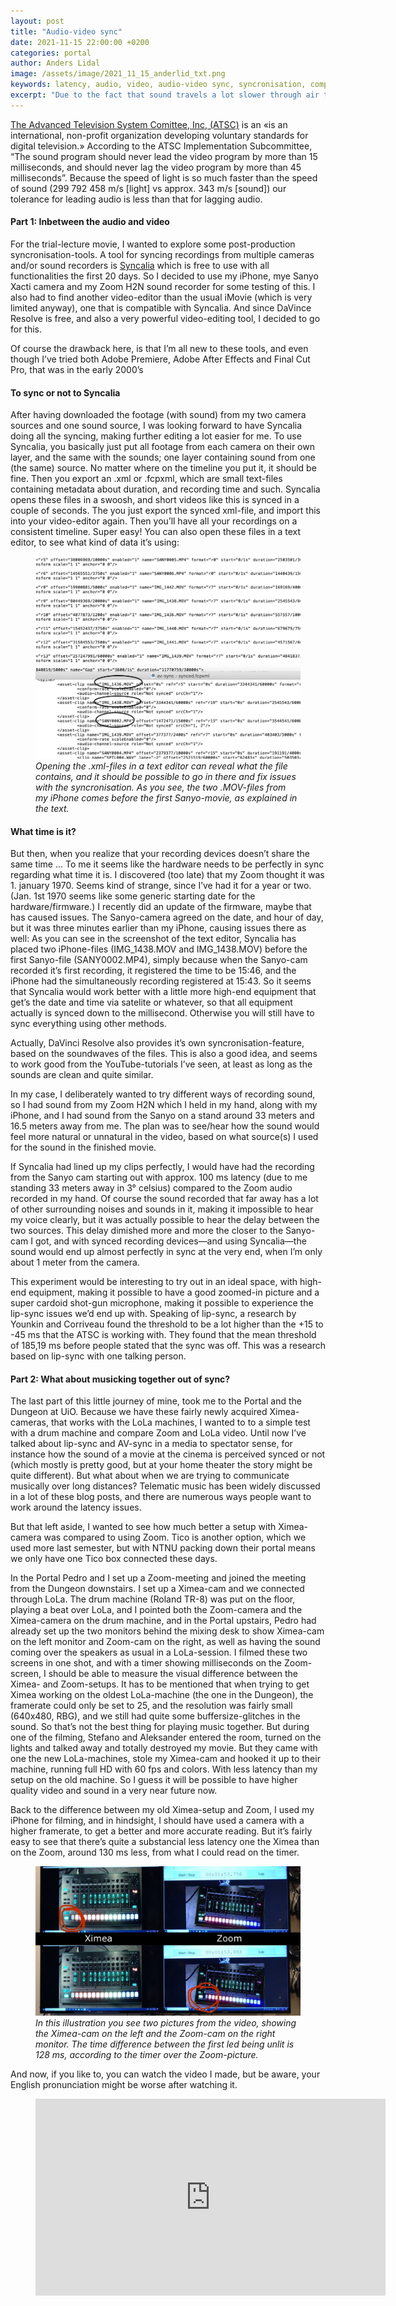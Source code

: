 ```yaml
---
layout: post
title: "Audio-video sync"
date: 2021-11-15 22:00:00 +0200
categories: portal
author: Anders Lidal
image: /assets/image/2021_11_15_anderlid_txt.png
keywords: latency, audio, video, audio-video sync, syncronisation, composition, lip-synchronized, lip-sync, synchronisation
excerpt: "Due to the fact that sound travels a lot slower through air than the light, our brain is used to seeing before hearing."
---
```





[The Advanced Television System Comittee, Inc, (ATSC)](https://www.atsc.org) is an «is an international, non-profit organization developing voluntary standards for digital television.» According to the ATSC Implementation Subcommittee, “The sound program should never lead the video program by more than 15 milliseconds, and should never lag the video program by more than 45 milliseconds”. Because the speed of light is so much faster than the speed of sound (299 792 458 m/s [light] vs approx. 343 m/s [sound]) our tolerance for leading audio is less than that for lagging audio.

#### Part 1: Inbetween the audio and video
For the trial-lecture movie, I wanted to explore some post-production syncronisation-tools. A tool for syncing recordings from multiple cameras and/or sound recorders is [Syncalia](https://syncaila.com) which is free to use with all functionalities the first 20 days. So I decided to use my iPhone, mye Sanyo Xacti camera and my Zoom H2N sound recorder for some testing of this. I also had to find another video-editor than the usual iMovie (which is very limited anyway), one that is compatible with Syncalia. And since DaVince Resolve is free, and also a very powerful video-editing tool, I decided to go for this.

Of course the drawback here, is that I’m all new to these tools, and even though I’ve tried both Adobe Premiere, Adobe After Effects and Final Cut Pro, that was in the early 2000’s



#### To sync or not to Syncalia
After having downloaded the footage (with sound) from my two camera sources and one sound source, I was looking forward to have Syncalia doing all the syncing, making further editing a lot easier for me.
To use Syncalia, you basically just put all footage from each camera on their own layer, and the same with the sounds; one layer containing sound from one (the same) source. No matter where on the timeline you put it, it should be fine. Then you export an .xml or .fcpxml, which are small text-files containing metadata about duration, and recording time and such. Syncalia opens these files in a swoosh, and short videos like this is synced in a couple of seconds. The you just export the synced xml-file, and import this into your video-editor again. Then you’ll have all your recordings on a consistent timeline. Super easy! You can also open these files in a text editor, to see what kind of data it’s using:

<figure style="float: auto">
   <img src="/assets/image/2021_11_15_anderlid_txt.png" alt="" title="" width="auto"/> <figcaption>
   <i>
   Opening the .xml-files in a text editor can reveal what the file contains, and it should be possible to go in there and fix issues with the syncronisation. As you see, the two .MOV-files from my iPhone comes before the first Sanyo-movie, as explained in the text.</figcaption>
   </i>
</figure>


#### What time is it?
But then, when you realize that your recording devices doesn’t share the same time … To me it seems like the hardware needs to be perfectly in sync regarding what time it is. I discovered (too late) that my Zoom thought it was 1. january 1970. Seems kind of strange, since I’ve had it for a year or two. (Jan. 1st 1970 seems like some generic starting date for the hardware/firmware.) I recently did an update of the firmware, maybe that has caused issues. The Sanyo-camera agreed on the date, and hour of day, but it was three minutes earlier than my iPhone, causing issues there as well: As you can see in the screenshot of the text editor, Syncalia has placed two iPhone-files (IMG_1438.MOV and IMG_1438.MOV) before the first Sanyo-file (SANY0002.MP4), simply because when the Sanyo-cam recorded it’s first recording, it registered the time to be 15:46, and the iPhone had the simultaneously recording registered at 15:43.
So it seems that Syncalia would work better with a little more high-end equipment that get’s the date and time via satelite or whatever, so that all equipment actually is synced down to the millisecond. Otherwise you will still have to sync everything using other methods.

Actually, DaVinci Resolve also provides it’s own syncronisation-feature, based on the soundwaves of the files. This is also a good idea, and seems to work good from the YouTube-tutorials I’ve seen, at least as long as the sounds are clean and quite similar.

In my case, I deliberately wanted to try different ways of recording sound, so I had sound from my Zoom H2N which I held in my hand, along with my iPhone, and I had sound from the Sanyo on a stand around 33 meters and 16.5 meters away from me. The plan was to see/hear how the sound would feel more natural or unnatural in the video, based on what source(s) I used for the sound in the finished movie.





If Syncalia had lined up my clips perfectly, I would have had the recording from the Sanyo cam starting out with approx. 100 ms latency (due to me standing 33 meters away in 3° celsius) compared to the Zoom audio recorded in my hand. Of course the sound recorded that far away has a lot of other surrounding noises and sounds in it, making it impossible to hear my voice clearly, but it was actually possible to hear the delay between the two sources. This delay dimished more and more the closer to the Sanyo-cam I got, and with synced recording devices—and using Syncalia—the sound would end up almost perfectly in sync at the very end, when I’m only about 1 meter from the camera.

This experiment would be interesting to try out in an ideal space, with high-end equipment, making it possible to have a good zoomed-in picture and a super cardoid shot-gun microphone, making it possible to experience the lip-sync issues we’d end up with. Speaking of lip-sync, a research by Younkin and Corriveau found the threshold to be a lot higher than the +15 to -45 ms that the ATSC is working with. They found that the mean threshold of 185,19 ms before people stated that the sync was off. This was a research based on lip-sync with one talking person.




#### Part 2: What about musicking together out of sync?

The last part of this little journey of mine, took me to the Portal and the Dungeon at UiO. Because we have these fairly newly acquired Ximea-cameras, that works with the LoLa machines, I wanted to to a simple test with a drum machine and compare Zoom and LoLa video.
Until now I’ve talked about lip-sync and AV-sync in a media to spectator sense, for instance how the sound of a movie at the cinema is perceived synced or not (which mostly is pretty good, but at your home theater the story might be quite different). But what about when we are trying to communicate musically over long distances? Telematic music has been widely discussed in a lot of these blog posts, and there are numerous ways people want to work around the latency issues.

But that left aside, I wanted to see how much better a setup with Ximea-camera was compared to using Zoom. Tico is another option, which we used more last semester, but with NTNU packing down their portal means we only have one Tico box connected these days.

In the Portal Pedro and I set up a Zoom-meeting and joined the meeting from the Dungeon downstairs. I set up a Ximea-cam and we connected through LoLa. The drum machine (Roland TR-8) was put on the floor, playing a beat over LoLa, and I pointed both the Zoom-camera and the Ximea-camera on the drum machine, and in the Portal upstairs, Pedro had already set up the two monitors behind the mixing desk to show Ximea-cam on the left monitor and Zoom-cam on the right, as well as having the sound coming over the speakers as usual in a LoLa-session.
I filmed these two screens in one shot, and with a timer showing milliseconds on the Zoom-screen, I should be able to measure the visual difference between the Ximea- and  Zoom-setups.
It has to be mentioned that when trying to get Ximea working on the oldest LoLa-machine (the one in the Dungeon), the framerate could only be set to 25, and the resolution was fairly small (640x480, RBG), and we still had quite some buffersize-glitches in the sound. So that’s not the best thing for playing music together. But during one of the filming, Stefano and Aleksander entered the room, turned on the lights and talked away and totally destroyed my movie. But they came with one the new LoLa-machines, stole my Ximea-cam and hooked it up to their machine, running full HD with 60 fps and colors. With less latency than my setup on the old machine. So I guess it will be possible to have higher quality video and sound in a very near future now.

Back to the difference between my old Ximea-setup and Zoom, I used my iPhone for filming, and in hindsight, I should have used a camera with a higher framerate, to get a better and more accurate reading. But it’s fairly easy to see that there’s quite a substancial less latency one the Ximea than on the Zoom, around 130 ms less, from what I could read on the timer.


<figure style="float: auto">
   <img src="/assets/image/2021_11_15_anderlid_latency.jpg" alt="" title="" width="auto"/> <figcaption>
   <i>
   In this illustration you see two pictures from the video, showing the Ximea-cam on the left and the Zoom-cam on the right monitor. The time difference between the first led being unlit is 128 ms, according to the timer over the Zoom-picture. </figcaption>
   </i>
</figure>

And now, if you like to, you can watch the video I made, but be aware, your English pronunciation might be worse after watching it.


<figure style="float: none">
<iframe width="560" height="315" src=https://www.youtube.com/embed/7Pr-8FX7ve8" title="YouTube video player" frameborder="0" allow="accelerometer; autoplay; clipboard-write; encrypted-media; gyroscope; picture-in-picture" allowfullscreen></iframe>
